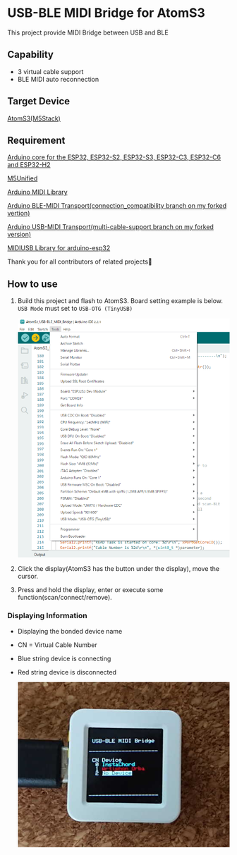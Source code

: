 # USB-BLE MIDI Bridge for AtomS3

This project provide MIDI Bridge between USB and BLE

## Capability
- 3 virtual cable support
- BLE MIDI auto reconnection

## Target Device 
[AtomS3(M5Stack)](https://docs.m5stack.com/en/core/AtomS3)

## Requirement
[Arduino core for the ESP32, ESP32-S2, ESP32-S3, ESP32-C3, ESP32-C6 and ESP32-H2](https://github.com/espressif/arduino-esp32)

[M5Unified](https://github.com/m5stack/M5Unified)

[Arduino MIDI Library](https://github.com/FortySevenEffects/arduino_midi_library)

[Arduino BLE-MIDI Transport(connection_compatibility branch on my forked vertion)](https://github.com/aselectroworks/Arduino-BLE-MIDI/tree/connection_compatibility)

[Arduino USB-MIDI Transport(multi-cable-support branch on my forked version)](https://github.com/aselectroworks/Arduino-USBMIDI/tree/multi-cable-support)

[MIDIUSB Library for arduino-esp32](https://github.com/aselectroworks/MIDIUSB_ESP32)

Thank you for all contributors of related projects🎉

## How to use
1. Build this project and flash to AtomS3. Board setting example is below. `USB Mode` must set to `USB-OTG (TinyUSB)`

    <IMG src="docs/img/BoardConfig.png">
2. Click the display(AtomS3 has the button under the display), move the cursor. 
3. Press and hold the display, enter or execute some function(scan/connect/remove). 

### Displaying Information
- Displaying the bonded device name
- CN = Virtual Cable Number
- Blue string device is connecting
- Red string device is disconnected

    <IMG src="docs/img/display.jpg">
